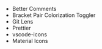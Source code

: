 - Better Comments
- Bracket Pair Colorization Toggler
- Git Lens
- Prettier
- vscode-icons
- Material Icons
